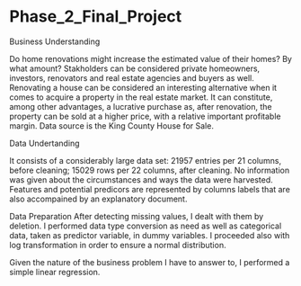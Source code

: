 # Phase_2_Final_Project

Business Understanding

Do home renovations might increase the estimated value of their homes? By what amount?
Stakholders can be considered private homeowners, investors, renovators and real estate agencies and buyers as well. Renovating a house can be considered an interesting alternative when it comes to acquire a property in the real estate market.
It can constitute, among other advantages, a lucrative purchase as, after renovation, the property can be sold at a higher price, with a relative important profitable margin.
Data source is the King County House for Sale.

Data Undertanding

It consists of a considerably large data set: 21957 entries per 21 columns, before cleaning; 15029 rows per 22 columns, after cleaning.
No information was given about the circumstances and ways the data were harvested.
Features and potential predicors are represented by columns labels that are also accompained by an explanatory document.

Data Preparation
After detecting missing values, I dealt with them by deletion.
I performed data type conversion as need as well as categorical data, taken as predictor variable, in dummy variables.
I proceeded also with log transformation in order to ensure a normal distribution.

Given the nature of the business problem I have to answer to, I performed a simple linear regression.
